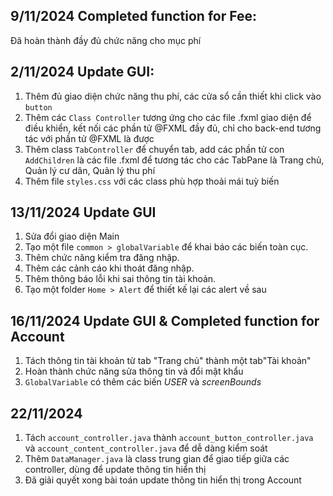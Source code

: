 ## 9/11/2024 Completed function for Fee:
Đã hoàn thành đầy đủ chức năng cho mục phí 

## 2/11/2024 Update GUI: 
1. Thêm đủ giao diện chức năng thu phí, các cửa sổ cần thiết khi click vào `button`
2. Thêm các `Class Controller` tương ứng cho các file .fxml giao diện để điều khiển, kết nối các phần tử @FXML đầy đủ, chỉ cho back-end tương tác với phần tử @FXML là được
3. Thêm class `TabController` để chuyển tab, add các phần tử con `AddChildren` là các file .fxml để tương tác cho các TabPane là Trang chủ, Quản lý cư dân, Quản lý thu phí
4. Thêm file `styles.css` với các class phù hợp thoải mái tuỳ biến 

## 13/11/2024 Update GUI
1. Sửa đổi giao diện Main
2. Tạo một file `common > globalVariable` để khai báo các biến toàn cục.
3. Thêm chức năng kiểm tra đăng nhập.
4. Thêm các cảnh cáo khi thoát đăng nhập.
5. Thêm thông báo lỗi khi sai thông tin tài khoản.
6. Tạo một folder `Home > Alert` để thiết kế lại các alert về sau

## 16/11/2024 Update GUI & Completed function for Account
1. Tách thông tin tài khoản từ tab "Trang chủ" thành một tab"Tài khoản"
2. Hoàn thành chức năng sửa thông tin và đổi mật khẩu
3. `GlobalVariable` có thêm các biến _USER_ và _screenBounds_ 

## 22/11/2024 
1. Tách `account_controller.java` thành `account_button_controller.java` và `account_content_controller.java` để dễ dàng kiểm soát
2. Thêm `DataManager.java` là class trung gian để giao tiếp giữa các controller, dùng để update thông tin hiển thị
3. Đã giải quyết xong bài toán update thông tin hiển thị trong Account